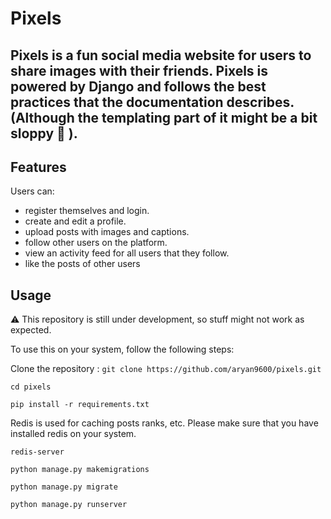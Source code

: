 # Pixels

Pixels is a fun social media website for users to share images with their friends.
Pixels is powered by Django and follows the best practices that the documentation describes. (Although the templating
part of it might be a bit sloppy :grimacing: ). 
 ---

## Features 
Users can:
- register themselves and login.
- create and edit a profile.
- upload posts with images and captions.
- follow other users on the platform.
- view an activity feed for all users that they follow.
- like the posts of other users

## Usage
:warning: This repository is still under development, so stuff might not work as expected.

To use this on your system, follow the following steps:

Clone the repository : `git clone https://github.com/aryan9600/pixels.git`

`cd pixels`

`pip install -r requirements.txt`

Redis is used for caching posts ranks, etc. Please make sure that you have installed redis on your system.

`redis-server`

`python manage.py makemigrations`

`python manage.py migrate`

`python manage.py runserver`